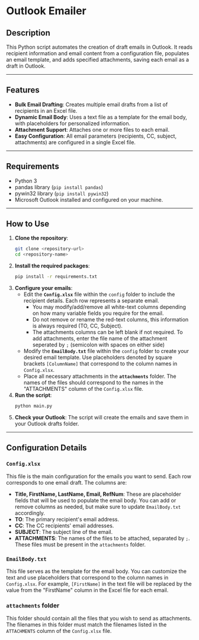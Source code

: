 # Outlook Emailer

## Description

This Python script  automates the creation of draft emails in Outlook. It reads recipient information and email content from a configuration file, populates an email template, and adds specified attachments, saving each email as a draft in Outlook.

---

## Features

* **Bulk Email Drafting**: Creates multiple email drafts from a list of recipients in an Excel file.
* **Dynamic Email Body**: Uses a text file as a template for the email body, with placeholders for personalized information.
* **Attachment Support**: Attaches one or more files to each email.
* **Easy Configuration**: All email parameters (recipients, CC, subject, attachments) are configured in a single Excel file.

---

## Requirements

* Python 3
* pandas library (`pip install pandas`)
* pywin32 library (`pip install pywin32`)
* Microsoft Outlook installed and configured on your machine.

---

## How to Use

1.  **Clone the repository**:
    ```bash
    git clone <repository-url>
    cd <repository-name>
    ```
2.  **Install the required packages**:
    ```bash
    pip install -r requirements.txt
    ```
3.  **Configure your emails**:
    * Edit the **`Config.xlsx`** file within the `config` folder to include the recipient details. Each row represents a separate email. 
        * You may modify/add/remove all white-text columns depending on how many variable fields you require for the email.
        * Do not remove or rename the red-text columns, this information is always required (TO, CC, Subject).
        * The attachments columns can be left blank if not required. To add attachments, enter the file name of the attachment seperated by ` ; ` (semicolon with spaces on either side)
    * Modify the **`EmailBody.txt`** file within the `config` folder to create your desired email template. Use placeholders denoted by square brackets `[ColumnName]` that correspond to the column names in `Config.xlsx`.
    * Place all necessary attachments in the **`attachments`** folder. The names of the files should correspond to the names in the "ATTACHMENTS" column of the `Config.xlsx` file.
4.  **Run the script**:
    ```bash
    python main.py
    ```
5.  **Check your Outlook**:
    The script will create the emails and save them in your Outlook drafts folder.

---

## Configuration Details

### `Config.xlsx`

This file is the main configuration for the emails you want to send. Each row corresponds to one email draft. The columns are:

* **Title, FirstName, LastName, Email, RefNum**: These are placeholder fields that will be used to populate the email body. You can add or remove columns as needed, but make sure to update `EmailBody.txt` accordingly.
* **TO**: The primary recipient's email address.
* **CC**: The CC recipients' email addresses.
* **SUBJECT**: The subject line of the email.
* **ATTACHMENTS**: The names of the files to be attached, separated by ` ; `. These files must be present in the `attachments` folder.

### `EmailBody.txt`

This file serves as the template for the email body. You can customize the text and use placeholders that correspond to the column names in `Config.xlsx`. For example, `[FirstName]` in the text file will be replaced by the value from the "FirstName" column in the Excel file for each email.

### `attachments` folder

This folder should contain all the files that you wish to send as attachments. The filenames in this folder must match the filenames listed in the `ATTACHMENTS` column of the `Config.xlsx` file.